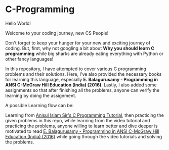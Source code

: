 # C-Programming

Hello World! 

Welcome to your coding journey, new CS People! 

Don't forget to keep your hunger for your new and exciting journey of coding. But, first, why not googling a bit about **Why you should learn C programming** while big sharks are already eating everything with Python or other fancy languages! 

In this repository, I have attempted to cover various C programming problems and their solutions. Here, I've also provided the necessary books for learning this language, especially **E. Balagurusamy - Programming in ANSI C-McGraw Hill Education (India) (2016)**. Lastly, I also added some assignments so that after finishing all the problems, anyone can verify the learning by doing the assignment.

A possible Learning flow can be:

Learning from [Anisul Islam Sir's C Programming Tutorial](https://youtube.com/playlist?list=PLgH5QX0i9K3pCMBZcul1fta6UivHDbXvz&si=k1pWb7yLCK8zqmaL), then practicing the given problems in this repo, while learning from the video tutorial and practicing the problems, anyone willing to learn better and dive deeper is motivated to read [E. Balagurusamy - Programming in ANSI C-McGraw Hill Education (India) (2016)](https://github.com/1000yearsoldguy/C-Programming/blob/e09e8a728a2ace4797759ec945818362db534517/Books%20for%20C/E.%20Balagurusamy%20-%20Programming%20in%20ANSI%20C-McGraw%20Hill%20Education%20(India)%20(2016)%20%23book.pdf) while going through the video tutorials and solving the problems.
